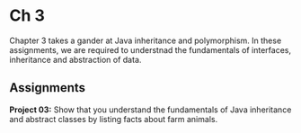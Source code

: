 # Ch 3

Chapter 3 takes a gander at Java inheritance and polymorphism. In these assignments, we are required to understnad the fundamentals of interfaces, inheritance and abstraction of data.

## Assignments

**Project 03:** Show that you understand the fundamentals of Java inheritance and abstract classes by listing facts about farm animals.